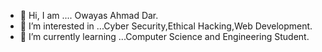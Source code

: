 - 👋 Hi, I am .... Owayas Ahmad Dar.
- 👀 I’m interested in ...Cyber Security,Ethical Hacking,Web Development.
- 🌱 I’m currently learning ...Computer Science and Engineering Student.
<!---
DarOwayas/DarOwayas is a ✨ special ✨ repository because its `README.md` (this file) appears on your GitHub profile.
You can click the Preview link to take a look at your changes.
--->

